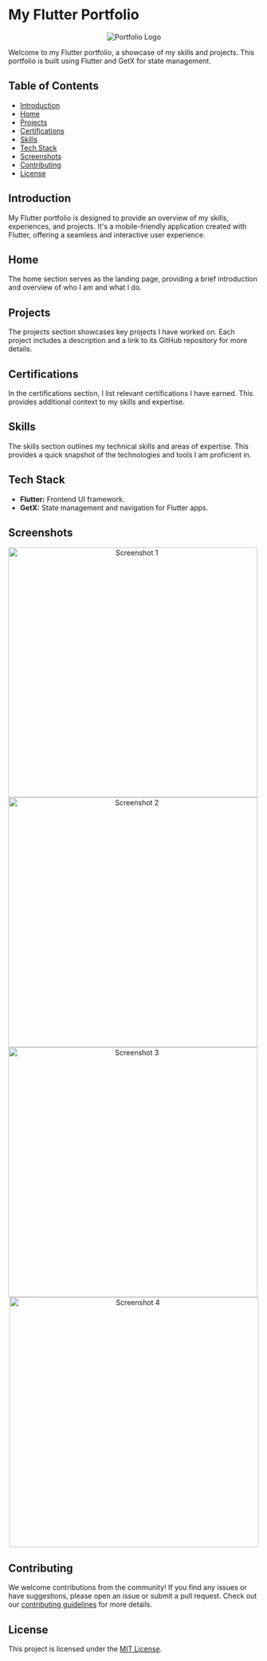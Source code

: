 # My Flutter Portfolio

<p align="center">
  <img src="https://github.com/Kind-Unes/Portfolio/blob/master/Screenshots/photo_5807890013466247386_y.jpg?raw=true" alt="Portfolio Logo" width=""/>
</p>

Welcome to my Flutter portfolio, a showcase of my skills and projects. This portfolio is built using Flutter and GetX for state management.

## Table of Contents
- [Introduction](#introduction)
- [Home](#home)
- [Projects](#projects)
- [Certifications](#certifications)
- [Skills](#skills)
- [Tech Stack](#tech-stack)
- [Screenshots](#screenshots)
- [Contributing](#contributing)
- [License](#license)

## Introduction

My Flutter portfolio is designed to provide an overview of my skills, experiences, and projects. It's a mobile-friendly application created with Flutter, offering a seamless and interactive user experience.

## Home

The home section serves as the landing page, providing a brief introduction and overview of who I am and what I do.

## Projects

The projects section showcases key projects I have worked on. Each project includes a description and a link to its GitHub repository for more details.

## Certifications

In the certifications section, I list relevant certifications I have earned. This provides additional context to my skills and expertise.

## Skills

The skills section outlines my technical skills and areas of expertise. This provides a quick snapshot of the technologies and tools I am proficient in.

## Tech Stack

- **Flutter:** Frontend UI framework.
- **GetX:** State management and navigation for Flutter apps.

## Screenshots

<p align="center">
  <img src="https://github.com/Kind-Unes/Portfolio/blob/master/Screenshots/photo_5807890013466247395_y%20(1).jpg?raw=true" alt="Screenshot 1" width="500" style="margin-right: 10px"/>
  <img src="https://github.com/Kind-Unes/Portfolio/blob/master/Screenshots/photo_5807890013466247401_y%20(1).jpg?raw=true" alt="Screenshot 2" width="500" style="margin-right: 10px"/>
  <img src="https://github.com/Kind-Unes/Portfolio/blob/master/Screenshots/photo_5807890013466247402_y.jpg?raw=true" alt="Screenshot 3" width="500" style="margin-right: 10px"/>
  <img src="https://github.com/Kind-Unes/Portfolio/blob/master/Screenshots/photo_5807890013466247403_y.jpg?raw=true" alt="Screenshot 4" width="500"/>
</p>


## Contributing

We welcome contributions from the community! If you find any issues or have suggestions, please open an issue or submit a pull request. Check out our [contributing guidelines](CONTRIBUTING.md) for more details.

## License

This project is licensed under the [MIT License](LICENSE).
